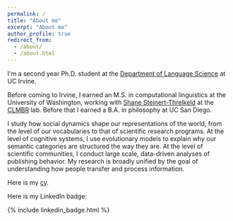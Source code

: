 ```yaml
---
permalink: /
title: "About me"
excerpt: "About me"
author_profile: true
redirect_from: 
  - /about/
  - /about.html
---
```


I'm a second year Ph.D. student at the [Department of Language Science](https://www.langsci.uci.edu/) at UC Irvine.

Before coming to Irvine, I earned an M.S. in computational linguistics at the University of Washington, working with [Shane Steinert-Threlkeld](https://www.shane.st/) at the [CLMBR](https://clmbr.shane.st/) lab. Before that I earned a B.A. in philosophy at UC San Diego.

I study how social dynamics shape our representations of the world, from the level of our vocabularies to that of scientific research programs. At the level of cognitive systems, I use evolutionary models to explain why our semantic categories are structured the way they are. At the level of scientific communities, I conduct large scale, data-driven analyses of publishing behavior. My research is broadly unified by the goal of understanding how people transfer and process information.

Here is my [cv](../files/nathaniel_imel_cv.pdf).

<!-- testing -->
Here is my LinkedIn badge:

{% include linkedin_badge.html %}
